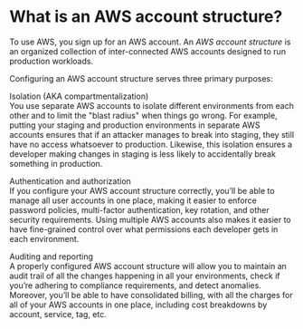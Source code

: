 # What is an AWS account structure?

To use AWS, you sign up for an AWS account. An _AWS account structure_ is an organized collection of inter-connected
AWS accounts designed to run production workloads.

Configuring an AWS account structure serves three primary purposes:

Isolation (AKA compartmentalization)  
You use separate AWS accounts to isolate different environments from each other and to limit the "blast radius" when
things go wrong. For example, putting your staging and production environments in separate AWS accounts ensures that
if an attacker manages to break into staging, they still have no access whatsoever to production. Likewise, this
isolation ensures a developer making changes in staging is less likely to accidentally break something in production.

Authentication and authorization  
If you configure your AWS account structure correctly, you’ll be able to manage all user accounts in one place, making
it easier to enforce password policies, multi-factor authentication, key rotation, and other security requirements.
Using multiple AWS accounts also makes it easier to have fine-grained control over what permissions each developer
gets in each environment.

Auditing and reporting  
A properly configured AWS account structure will allow you to maintain an audit trail of all the changes happening in
all your environments, check if you’re adhering to compliance requirements, and detect anomalies. Moreover, you’ll be
able to have consolidated billing, with all the charges for all of your AWS accounts in one place, including cost
breakdowns by account, service, tag, etc.



<!-- ##DOCS-SOURCER-START
{"sourcePlugin":"Service Catalog Reference","hash":"751b95355f257140e8f6462e5d0b7b64"}
##DOCS-SOURCER-END -->
